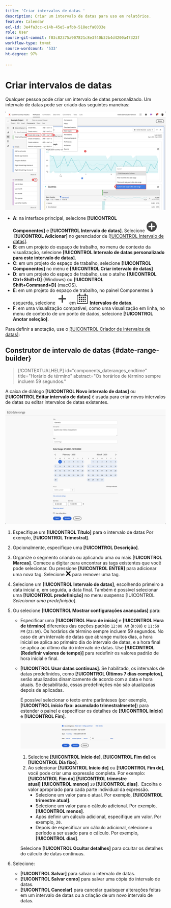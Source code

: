 ```yaml
---
title: 'Criar intervalos de datas '
description: Criar um intervalo de datas para uso em relatórios.
feature: Calendar
exl-id: 3e4fa3cc-c14b-45e5-afbb-518ecfa0033e
role: User
source-git-commit: f03c82375a907821c8e3f40b32b4d4200a47323f
workflow-type: tm+mt
source-wordcount: '533'
ht-degree: 97%

---
```


# Criar intervalos de datas 


Qualquer pessoa pode criar um intervalo de datas personalizado. Um intervalo de datas pode ser criado das seguintes maneiras:

![Criar uma anotação](assets/create-date-range.png)

* **A**: na interface principal, selecione **[!UICONTROL Componentes]** e **[!UICONTROL Intervalo de datas]**. Selecione ![AddCircle](/help/assets/icons/AddCircle.svg) **[!UICONTROL Adicionar]** no gerenciador de [[!UICONTROL Intervalo de datas]](/help/components/date-ranges/manage.md).
* **B**: em um projeto do espaço de trabalho, no menu de contexto da visualização, selecione **[!UICONTROL Intervalo de datas personalizado para este intervalo de datas]**.
* **C**: em um projeto do espaço de trabalho, selecione **[!UICONTROL Componentes]** no menu e **[!UICONTROL Criar intervalo de datas]**
* **D**: em um projeto do espaço de trabalho, use o atalho **[!UICONTROL Ctrl+Shift+D]** (Windows) ou **[!UICONTROL Shift+Command+D]** (macOS).
* **E**: em um projeto do espaço de trabalho, no painel Componentes à esquerda, selecione ![Adicionar](/help/assets/icons/Add.svg) em ![Calendário](/help/assets/icons/Calendar.svg) **Intervalos de datas**.
* **F**: em uma visualização compatível, como uma visualização em linha, no menu de contexto de um ponto de dados, selecione **[!UICONTROL Anotar seleção]**.

Para definir a anotação, use o [[!UICONTROL Criador de intervalos de datas]](#annotation-builder):

<!-- Should we really mention API here. If so, we can do it all over the place in the docs...
| **Use the [Customer Journey Analytics Annotations API](https://developer.adobe.com/cja-apis/docs/endpoints/annotations/)** | The Customer Journey Analytics Annotations APIs allow you to create, update, or retrieve annotations programmatically through Adobe Developer. These APIs use the same data and methods that Adobe uses inside the product UI. |
-->


## Construtor de intervalo de datas {#date-range-builder}

<!-- markdownlint-disable MD034 -->

>[!CONTEXTUALHELP]
>id="components_dateranges_endtime"
>title="Horário de término"
>abstract="Os horários de término sempre incluem 59 segundos."

<!-- markdownlint-enable MD034 -->




A caixa de diálogo **[!UICONTROL Novo intervalo de datas]** ou **[!UICONTROL Editar intervalo de datas]** é usada para criar novos intervalos de datas ou editar intervalos de datas existentes.

![Janela de detalhes da anotação mostrando campos e opções descritos na próxima seção.](assets/edit-date-range.png)


1. Especifique um **[!UICONTROL Título]** para o intervalo de datas Por exemplo, **[!UICONTROL Trimestral]**.
1. Opcionalmente, especifique uma **[!UICONTROL Descrição]**.
1. Organize o segmento criando ou aplicando uma ou mais **[!UICONTROL Marcas]**. Comece a digitar para encontrar as tags existentes que você pode selecionar. Ou pressione **[!UICONTROL ENTER]** para adicionar uma nova tag. Selecione ![CrossSize75](/help/assets/icons/CrossSize75.svg) para remover uma tag.
1. Selecione um **[!UICONTROL Intervalo de datas]**, escolhendo primeiro a data inicial e, em seguida, a data final.
Também é possível selecionar uma **[!UICONTROL predefinição]** no menu suspenso [!UICONTROL *Selecionar uma predefinição*].

1. Ou selecione **[!UICONTROL Mostrar configurações avançadas]** para:

   * Especificar uma **[!UICONTROL Hora de início]** e **[!UICONTROL Hora de término]** diferentes das opções padrão `12:00 AM` (`0:00`) e `11:59 PM` (`23:59`). Os horários de término sempre incluem 59 segundos. No caso de um intervalo de datas que abrange muitos dias, a hora inicial se aplica ao primeiro dia do intervalo de datas, e a hora final se aplica ao último dia do intervalo de datas. Use **[!UICONTROL (Redefinir valores de tempo)]** para redefinir os valores padrão de hora inicial e final.
   * **[!UICONTROL Usar datas contínuas]**. Se habilitado, os intervalos de datas predefinidos, como **[!UICONTROL Últimos 7 dias completos]**, serão atualizados dinamicamente de acordo com a data e hora atuais. Se desabilitada, essas predefinições não são atualizadas depois de aplicadas.

     É possível selecionar o texto entre parênteses (por exemplo, **[!UICONTROL início fixo: acumulado trimestralmente]**) para estender o painel e especificar os detalhes de **[!UICONTROL Início]** e **[!UICONTROL Fim]**.

     ![Datas contínuas](assets/rolliing-dates.png)

      1. Selecione **[!UICONTROL Início de]**, **[!UICONTROL Fim de]** ou **[!UICONTROL Dia fixo]**.
      1. Ao selecionar **[!UICONTROL Início de]** ou **[!UICONTROL Fim de]**, você pode criar uma expressão completa. Por exemplo: **[!UICONTROL Fim do]** **[!UICONTROL trimestre atual]** **[!UICONTROL menos]** `20` **[!UICONTROL dias]**.  Escolha o valor apropriado para cada parte individual da expressão.
         * Selecione um valor para o atual. Por exemplo, **[!UICONTROL trimestre atual]**.
         * Selecione um valor para o cálculo adicional. Por exemplo, **[!UICONTROL menos]**.
         * Após definir um cálculo adicional, especifique um valor. Por exemplo, `20`.
         * Depois de especificar um cálculo adicional, selecione o período a ser usado para o cálculo. Por exemplo, **[!UICONTROL dias]**.

     Selecione **[!UICONTROL Ocultar detalhes]** para ocultar os detalhes do cálculo de datas contínuas.

1. Selecione:
   * **[!UICONTROL Salvar]** para salvar o intervalo de datas.
   * **[!UICONTROL Salvar como]** para salvar uma cópia do intervalo de datas.
   * **[!UICONTROL Cancelar]** para cancelar quaisquer alterações feitas em um intervalo de datas ou a criação de um novo intervalo de datas.


<!--


You can create a date range using either of the following two methods:

* Directly in a workspace project by clicking the '`+`' button next to the list of date range components on the left
* Within the date range manager

To create a date range in the date range manager:

1. Log in to [analytics.adobe.com](https://analytics.adobe.com) using your AdobeID credentials.
1. Navigate to [!UICONTROL Components] > [!UICONTROL Date Ranges].
1. Click the [!UICONTROL Add] button to open the modal window that creates a date range.

## Create a date range modal window

The modal window has four fields you can edit:

* **Date range**: The date range you want for this component.
* **Title**: The name you want for this component. The title is used in workspace projects.
* **Description**: The description you want for this component. The description is seen when clicking the ![i](../assets/i.png) icon.
* **Tags**: Use tags to organize your date ranges. A date range can belong to multiple tags.

## Selecting a date range

When clicking the date range in the modal window, you have several options:

* **Calendar**: Select the start and end date.
* **Use rolling dates**: Check this box if you want the date range to change as time goes on. Do not check this box if you want your date range to remain static.
* **Select preset**: Use this drop-down selection if you want a custom date range based on a range that Adobe offers by default. When you select a preset, you can further customize the date range to suit your needs. It does not affect the preset that Adobe offers.

## Rolling date ranges

If you want a rolling date range, you can customize when it rolls. You can control when the start and end dates roll independently of each other.

* **When the date starts**: Choose if the date starts at the beginning of a time period, at the end of a time period, or use a fixed day.
* **The time period to use**: Choose how often the date range rolls. You can have it roll every day, every week, every month, every quarter, or every year.
* **Offset**: Choose the offset of the date range. You can add or subtract days, weeks, months, quarters, or years.

## Rolling date examples

Some date ranges can be useful in certain reports.

Year-to-date:

```text
Start: Start of current year
End: End of current day
```

Last Thursday to this Thursday:

```text
Start: Start of current week minus 3 days
End: Start of current week plus 4 days
```

Fiscal year (for example, if a fiscal year starts in December)

```text
Start: Start of current year minus 1 month
End: End of current year minus 1 month
```


-->
